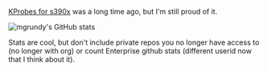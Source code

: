 [KProbes for s390x](https://git.kernel.org/pub/scm/linux/kernel/git/torvalds/linux.git/commit/?id=4ba069b802c29eee066385f9826e2d83716626b4) was a long time ago, but I'm still proud of it.

![mgrundy's GitHub stats](https://github-readme-stats.vercel.app/api?username=mgrundy&count_private=true&include_all_commits=true&range=year)

Stats are cool, but don't include private repos you no longer have access to (no longer with org) or count Enterprise github stats (different userid now that I think about it).
<!--
- 🔭 I’m currently working on ...
- 🌱 I’m currently learning ...
- 👯 I’m looking to collaborate on ...
- 🤔 I’m looking for help with ...
- 💬 Ask me about ...
- 📫 How to reach me: ...
- 😄 Pronouns: ...
- ⚡ Fun fact: ...
-->
